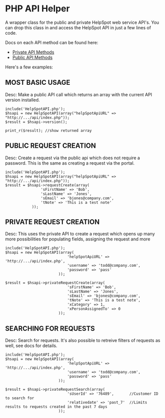# PHP API Helper

A wrapper class for the public and private HelpSpot web service API's. You can drop this class in and access the HelpSpot API in just a few lines of code. 

Docs on each API method can be found here:

* [Private API Methods](http://www.helpspot.com/helpdesk/index.php?pg=kb.page&id=164)
* [Public API Methods](http://www.helpspot.com/helpdesk/index.php?pg=kb.page&id=163)

Here's a few examples:

## MOST BASIC USAGE
Desc: Make a public API call which returns an array with the current API version installed.

	include('HelpSpotAPI.php');
	$hsapi = new HelpSpotAPI(array("helpSpotApiURL" => "http://.../api/index.php")); 
	$result = $hsapi->version();

	print_r($result); //show returned array

## PUBLIC REQUEST CREATION
Desc: Create a request via the public api which does not require a password. This is the same as creating a request via the portal.

	include('HelpSpotAPI.php');
	$hsapi = new HelpSpotAPI(array("helpSpotApiURL" => "http://.../api/index.php")); 
	$result = $hsapi->requestCreate(array(
					'sFirstName' => 'Bob',
					'sLastName' => 'Jones',
					'sEmail' => 'bjones@company.com',
					'tNote' => 'This is a test note'
				));	

## PRIVATE REQUEST CREATION
Desc: This uses the private API to create a request which opens up many more possibilities for populating fields, assigning the request and more

	include('HelpSpotAPI.php');
	$hsapi = new HelpSpotAPI(array(
								'helpSpotApiURL' => 'http://.../api/index.php',
								'username' => 'todd@company.com',
								'password' => 'pass'
							)); 

	$result = $hsapi->privateRequestCreate(array(
								'sFirstName' => 'Bob',
								'sLastName' => 'Jones',
								'sEmail' => 'bjones@company.com',
								'tNote' => 'This is a test note',
								'xCategory' => 1,
								'xPersonAssignedTo' => 0
							));	

## SEARCHING FOR REQUESTS
Desc: Search for requests. It's also possible to retreive filters of requests as well, see docs for details.

	include('HelpSpotAPI.php');
	$hsapi = new HelpSpotAPI(array(
								'helpSpotApiURL' => 'http://.../api/index.php',
								'username' => 'todd@company.com',
								'password' => 'pass'
							)); 

	$result = $hsapi->privateRequestSearch(array(
								'sUserId' => '76489',		//Customer ID to search for
								'relativedate' => 'past_7'	//Limits results to requests created in the past 7 days
							));	
